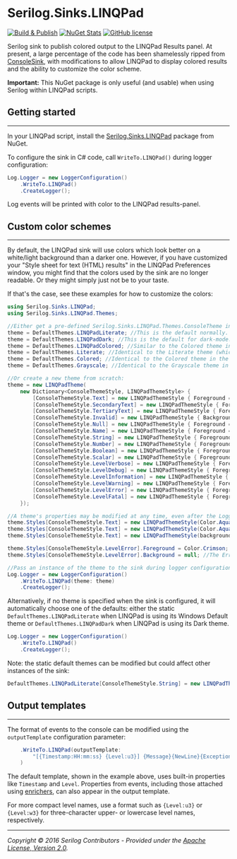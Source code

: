 # Serilog.Sinks.LINQPad

[![Build & Publish](https://github.com/lethek/Serilog.Sinks.LINQPad/actions/workflows/dotnet.yml/badge.svg)](https://github.com/lethek/Serilog.Sinks.LINQPad/actions/workflows/dotnet.yml)
[![NuGet Stats](https://img.shields.io/nuget/v/Serilog.Sinks.LINQPad.svg)](https://www.nuget.org/packages/Serilog.Sinks.LINQPad)
[![GitHub license](https://img.shields.io/github/license/lethek/Serilog.Sinks.LINQPad)](https://github.com/lethek/Serilog.Sinks.LINQPad/blob/master/LICENSE)

Serilog sink to publish colored output to the LINQPad Results panel. At present, a large percentage of the code has been shamelessly ripped from [ConsoleSink](https://github.com/serilog/serilog-sinks-console), with modifications to allow LINQPad to display colored results and the ability to customize the color scheme.

**Important:** This NuGet package is only useful (and usable) when using Serilog within LINQPad scripts.

## Getting started

---

In your LINQPad script, install the [Serilog.Sinks.LINQPad](https://www.nuget.org/packages/Serilog.Sinks.LINQPad) package from NuGet.

To configure the sink in C# code, call `WriteTo.LINQPad()` during logger configuration:

```csharp
Log.Logger = new LoggerConfiguration()
    .WriteTo.LINQPad()
    .CreateLogger();
```

Log events will be printed with color to the LINQPad results-panel.

## Custom color schemes

---

By default, the LINQPad sink will use colors which look better on a white/light background than a darker one. However, if you have customized your "Style sheet for text (HTML) results" in the LINQPad Preferences window, you might find that the colors used by the sink are no longer readable. Or they might simply just not be to your taste.

If that's the case, see these examples for how to customize the colors:

```csharp
using Serilog.Sinks.LINQPad;
using Serilog.Sinks.LINQPad.Themes;

//Either get a pre-defined Serilog.Sinks.LINQPad.Themes.ConsoleTheme instance, there are several static defaults here:
theme = DefaultThemes.LINQPadLiterate; //This is the default normally. Based on the Literate theme from the ConsoleSink project, but modified for white backgrounds.
theme = DefaultThemes.LINQPadDark; //This is the default for dark-mode.
theme = DefaultThemes.LINQPadColored; //Similar to the Colored theme in the ConsoleSink project. It's been modified to look better on white backgrounds.
theme = DefaultThemes.Literate; //Identical to the Literate theme (which is the default) in the ConsoleSink project. Designed for black console backgrounds.
theme = DefaultThemes.Colored; //Identical to the Colored theme in the ConsoleSink project. Designed for black console backgrounds.
theme = DefaultThemes.Grayscale; //Identical to the Grayscale theme in the ConsoleSink project. Designed for black console backgrounds.

//Or create a new theme from scratch:
theme = new LINQPadTheme(
    new Dictionary<ConsoleThemeStyle, LINQPadThemeStyle> {
        [ConsoleThemeStyle.Text] = new LINQPadThemeStyle { Foreground = Color.Black },
        [ConsoleThemeStyle.SecondaryText] = new LINQPadThemeStyle { Foreground = Color.Gray },
        [ConsoleThemeStyle.TertiaryText] = new LINQPadThemeStyle { Foreground = Color.DarkGray },
        [ConsoleThemeStyle.Invalid] = new LINQPadThemeStyle { Background = Color.Yellow, Italic = true },
        [ConsoleThemeStyle.Null] = new LINQPadThemeStyle { Foreground = Color.Blue },
        [ConsoleThemeStyle.Name] = new LINQPadThemeStyle { Foreground = Color.Gray },
        [ConsoleThemeStyle.String] = new LINQPadThemeStyle { Foreground = Color.DarkCyan, Bold = true },
        [ConsoleThemeStyle.Number] = new LINQPadThemeStyle { Foreground = Color.Magenta, Bold = true },
        [ConsoleThemeStyle.Boolean] = new LINQPadThemeStyle { Foreground = Color.Blue, Bold = true },
        [ConsoleThemeStyle.Scalar] = new LINQPadThemeStyle { Foreground = Color.Green, Bold = true },
        [ConsoleThemeStyle.LevelVerbose] = new LINQPadThemeStyle { Foreground = Color.LightGray },
        [ConsoleThemeStyle.LevelDebug] = new LINQPadThemeStyle { Foreground = Color.Gray },
        [ConsoleThemeStyle.LevelInformation] = new LINQPadThemeStyle { Foreground = Color.Black },
        [ConsoleThemeStyle.LevelWarning] = new LINQPadThemeStyle { Foreground = Color.Black, Background = Color.Yellow },
        [ConsoleThemeStyle.LevelError] = new LINQPadThemeStyle { Foreground = Color.White, Background = Color.Red },
        [ConsoleThemeStyle.LevelFatal] = new LINQPadThemeStyle { Foreground = Color.White, Background = Color.Red, Bold = true },
    });

//A theme's properties may be modified at any time, even after the Logger has been configured, in order to affect subsequent log-events.
theme.Styles[ConsoleThemeStyle.Text] = new LINQPadThemeStyle(Color.Aqua, Color.Blue, italic:true); //Text will use an italic Aqua foreground on a Blue background
theme.Styles[ConsoleThemeStyle.Text] = new LINQPadThemeStyle(Color.Aqua); //Text will use Aqua foreground on the panel's default background
theme.Styles[ConsoleThemeStyle.Text] = new LINQPadThemeStyle(background: Color.Blue); //Text will use the panel's default foreground color on a Blue background

theme.Styles[ConsoleThemeStyle.LevelError].Foreground = Color.Crimson; // The Error level token will render with Crimson foreground text
theme.Styles[ConsoleThemeStyle.LevelError].Background = null; //The Error level token will render with the panel's default background color

//Pass an instance of the theme to the sink during logger configuration.
Log.Logger = new LoggerConfiguration()
    .WriteTo.LINQPad(theme: theme)
    .CreateLogger();
```

Alternatively, if no theme is specified when the sink is configured, it will automatically choose one of the defaults: either the static `DefaultThemes.LINQPadLiterate` when LINQPad is using its Windows Default theme or `DefaultThemes.LINQPadDark` when LINQPad is using its Dark theme.

```csharp
Log.Logger = new LoggerConfiguration()
    .WriteTo.LINQPad()
    .CreateLogger();
```

Note: the static default themes can be modified but could affect other instances of the sink:

```csharp
DefaultThemes.LINQPadLiterate[ConsoleThemeStyle.String] = new LINQPadThemeStyle(Color.DeepSkyBlue);
```

## Output templates

---

The format of events to the console can be modified using the `outputTemplate` configuration parameter:

```csharp
    .WriteTo.LINQPad(outputTemplate:
        "[{Timestamp:HH:mm:ss} {Level:u3}] {Message}{NewLine}{Exception}"
    )
```

The default template, shown in the example above, uses built-in properties like `Timestamp` and `Level`. Properties from events, including those attached using [enrichers](https://github.com/serilog/serilog/wiki/Enrichment), can also appear in the output template.

For more compact level names, use a format such as `{Level:u3}` or `{Level:w3}` for three-character upper- or lowercase level names, respectively.

---

_Copyright &copy; 2016 Serilog Contributors - Provided under the [Apache License, Version 2.0](http://apache.org/licenses/LICENSE-2.0.html)._
